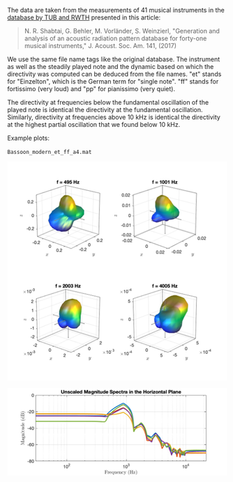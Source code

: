 The data are taken from the measurements of 41 musical instruments in the [database by TUB and RWTH](http://dx.doi.org/10.14279/depositonce-5861.2) presented in this article:

> N. R. Shabtai, G. Behler, M. Vorländer, S. Weinzierl, "Generation and analysis of an acoustic radiation pattern database for forty-one musical instruments," J. Acoust. Soc. Am. 141, (2017)

We use the same file name tags like the original database. The instrument as well as the steadily played note and the dynamic based on which the directivity was computed can be deduced from the file names. "et" stands for "Einzelton", which is the German term for "single note". "ff" stands for fortissimo (very loud) and "pp" for pianissimo (very quiet).

The directivity at frequencies below the fundamental oscillation of the played note is identical the directivity at the fundamental oscillation. Similarly, directivity at frequencies above 10 kHz is identical the directivity at the highest partial oscillation that we found below 10 kHz.



Example plots:

`Bassoon_modern_et_ff_a4.mat`

![Bassoon_modern_et_ff_a4](Bassoon_modern_et_ff_a4.png "Bassoon_modern_et_ff_a4")

![Bassoon_modern_et_ff_a4_spec](Bassoon_modern_et_ff_a4_spec.png "Bassoon_modern_et_ff_a4_spec")

